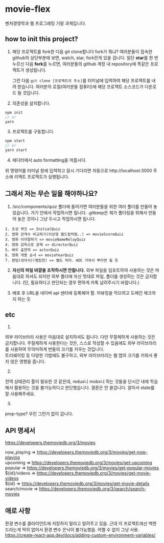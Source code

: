 # movie-flex

벤처경영학과 웹 프로그래밍 기말 과제입니다.


## how to init this project?

1. 해당 프로젝트를 fork한 다음 git clone합니다
   fork가 뭐냐? 여러분들이 접속한 github의 상단부분에 보면, watch, star, fork란게 있을 겁니다.
   일단 **star**를 한 번 누르신 다음 **fork**를 누르면, 여러분들의 github 계정 내 repository에 똑같은 프로젝트가 생성됩니다.

   그런 다음 `git clone [프로젝트의 주소]`를 터미널에 입력하여 해당 프로젝트를 내려 받습니다.
   여러분의 로컬(여러분들 컴퓨터)에 해당 프로젝트 소스코드가 다운로드 될 것입니다.

2. 의존성을 설치합니다.

```javascript
npm init
// or
yarn
```

3. 프로젝트를 구동합니다.

```javascript
npm start
// or
yarn start
```

4. 에디터에서 auto formatting을 꺼줍시다.  

위 명령어를 터미널 창에 입력하고 잠시 기다리면 자동으로 http://localhost:3000 주소에 리액트 프로젝트가 실행됩니다.

## 그래서 저는 무슨 일을 해야하나요?

1.  /src/components/quiz 폴더에 들어가면 여러분들을 위한 여러 폴더를 만들어 놓았습니다. 거기 안에서 작업하시면 됩니다.
    .gitkeep은 제가 폴더링을 위해서 만들어 놓은 것이니 그냥 두시고 작업하시면 됩니다.

```
1. 초성 퀴즈 => InitialQuiz
2. 영화 관객수 비교하기(이상형 월드컵처럼..) => movieScoreQuiz
3. 영화 이어말하기 => movieNameRelayQuiz
4. 영화 감독으로 문제 => directorQuiz
5. 배우 출연작 => actorQuiz
6. 영화 개봉 순서 => movieYearQuiz
7. 랜덤(섞어서)(랭킹전) => 별도 처리. HOC 거쳐서 뿌리면 될 듯
```

2. **자신의 파일 바깥을 조작하시면 안됩니다.**
   외부 파일을 임포트하여 사용하는 것은 마음대로 하셔도 되지만 외부 폴더에 자신 멋대로 파일, 폴더를 생성하는 것은 금지합니다.
   (단, 필요하다고 판단되는 경우 편하게 카톡 날려주시기 바랍니다.)

3. 배포 후 URL을 네이버 api 센터에 등록해야 함. 어뷰징을 막으려고 도메인 체크까지 하는 듯


## etc

1.
외부 라이브러리 사용은 마음대로 설치하셔도 됩니다. 다만 무절제하게 사용하는 것은 금지합니다.
무절제하게 사용한다는 것은, 스스로 작성할 수 있음에도 외부 라이브러리를 사용하여 무의미하게 번들의 크기를 키우는 것입니다.  
트리쉐이킹 등 다양한 기법에도 불구하고, 외부 라이브러리는 웹 앱의 크기를 키워서 좋지 않은 영향을 줍니다.

2.
전역 상태관리 툴이 필요한 것 같은데, redux니 mobx니 하는 것들을 단시간 내에 학습해서 활용하는 것을 불가능하다고 판단했습니다. 결론은 안 쓸겁니다. 알아서 state를 잘 사용해주세요.

3.
prop-type? 우린 그런거 없이 갑니다. 


## API 명세서

https://developers.themoviedb.org/3/movies

now_playing => https://developers.themoviedb.org/3/movies/get-now-playing  
upcoming => https://developers.themoviedb.org/3/movies/get-upcoming  
popular => https://developers.themoviedb.org/3/movies/get-popular-movies  
${id}/videos => https://developers.themoviedb.org/3/movies/get-movie-videos  
${id} => https://developers.themoviedb.org/3/movies/get-movie-details  
search/movie => https://developers.themoviedb.org/3/search/search-movies  

## 애로 사항

환경 변수를 클라이언트에 저장하지 말라고 알려주고 있음. 근데 이 프로젝트에선 백엔드라는게 딱히 없어서 환경 변수 은닉이 불가능했음. 어쩔 수 없이 그냥 사용.
https://create-react-app.dev/docs/adding-custom-environment-variables/
